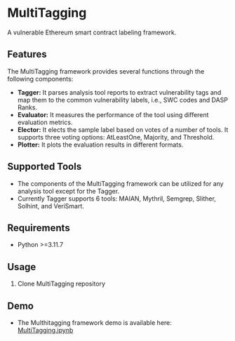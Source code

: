 # MultiTagging
A vulnerable Ethereum smart contract labeling framework.
## Features
The MultiTagging framework provides several functions through the following components:
*  **Tagger:** It parses analysis tool reports to extract vulnerability tags and map them to the common vulnerability labels, i.e., SWC codes and DASP Ranks.
*  **Evaluator:** It measures the performance of the tool using different evaluation metrics.
*  **Elector:** It elects the sample label based on votes of a number of tools. It supports three voting options: AtLeastOne, Majority, and Threshold.
*  **Plotter:** It plots the evaluation results in different formats.
## Supported Tools
* The components of the MultiTagging framework can be utilized for any analysis tool except for the Tagger.
* Currently Tagger supports 6 tools: MAIAN, Mythril, Semgrep, Slither, Solhint, and VeriSmart.
## Requirements
*  Python >=3.11.7
## Usage
1.  Clone <A Herf="https://github.com/shikahJS/MultiTagging/tree/main"> MultiTagging repository </A>


## Demo
*  The Multhitagging framework demo is available here: <A Href="https://github.com/shikahJS/MultiTagging/blob/main/MultiTagging.ipynb">MultiTagging.ipynb</A>
